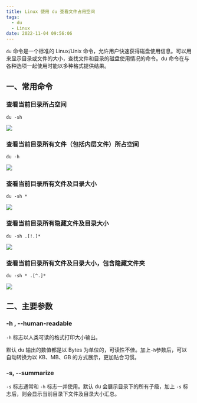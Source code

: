 ```yaml
---
title: Linux 使用 du 查看文件占用空间
tags:
  - du
  - Linux
date: 2022-11-04 09:56:06
---
```


`du` 命令是一个标准的 Linux/Unix 命令，允许用户快速获得磁盘使用信息。可以用来显示目录或文件的大小，查找文件和目录的磁盘使用情况的命令。du 命令在与各种选项一起使用时能以多种格式提供结果。

<!--more-->

## 一、常用命令

### 查看当前目录所占空间

```shell
du -sh
```

![](https://img.iszy.xyz/1667525725877.png)

### 查看当前目录所有文件（包括内层文件）所占空间

```shell
du -h
```

![](https://img.iszy.xyz/1667525880573.png)

### 查看当前目录所有文件及目录大小

```shell
du -sh *
```

![](https://img.iszy.xyz/1667525959810.png)

### 查看当前目录所有隐藏文件及目录大小

```shell
du -sh .[!.]*
```

![](https://img.iszy.xyz/1667526150032.png)

### 查看当前目录所有文件及目录大小，包含隐藏文件夹

```shell
du -sh * .[^.]*
```

![](https://img.iszy.xyz/1667525678301.png)

## 二、主要参数

### -h , --human-readable

`-h` 标志以人类可读的格式打印大小输出。

默认 du 输出的数值都是以 Bytes 为单位的，可读性不佳。加上`-h`参数后，可以自动转换为以 KB、MB、GB 的方式展示，更加贴合习惯。

### -s, --summarize

`-s` 标志通常和 `-h` 标志一并使用。默认 du 会展示目录下的所有子级，加上 `-s` 标志后，则会显示当前目录下文件及目录大小汇总。

